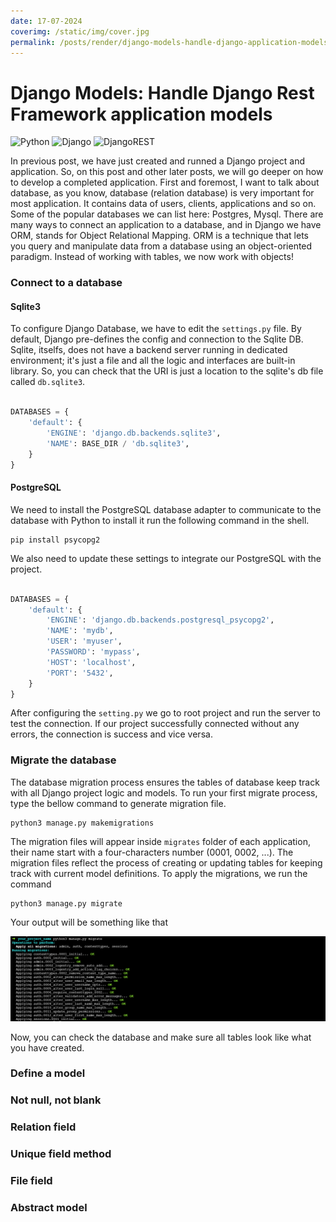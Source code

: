 ```yaml
---
date: 17-07-2024
coverimg: /static/img/cover.jpg
permalink: /posts/render/django-models-handle-django-application-models
---
```


# Django Models: Handle Django Rest Framework application models

![Python](https://img.shields.io/badge/python-3670A0?style=for-the-badge&logo=python&logoColor=ffdd54)
![Django](https://img.shields.io/badge/django-%23092E20.svg?style=for-the-badge&logo=django&logoColor=white)
![DjangoREST](https://img.shields.io/badge/DJANGO-REST-ff1709?style=for-the-badge&logo=django&logoColor=white&color=ff1709&labelColor=gray)

In previous post, we have just created and runned a Django project and application. So, on this post and other later posts, we will go deeper on how to develop a completed application. First and foremost, I want to talk about database, as you know, database (relation database) is very important for most application. It contains data of users, clients, applications and so on. Some of the popular databases we can list here: Postgres, Mysql. There are many ways to connect an application to a database, and in Django we have ORM, stands for Object Relational Mapping. ORM is a technique that lets you query and manipulate data from a database using an object-oriented paradigm. Instead of working with tables, we now work with objects!

### Connect to a database

#### Sqlite3
To configure Django Database, we have to edit the `settings.py` file. By default, Django pre-defines the config and connection to the Sqlite DB. Sqlite, itselfs, does not have a backend server running in dedicated environment; it's just a file and all the logic and interfaces are built-in library. So, you can check that the URI is just a location to the sqlite's db file called `db.sqlite3`.

```python

DATABASES = {
    'default': {
        'ENGINE': 'django.db.backends.sqlite3',
        'NAME': BASE_DIR / 'db.sqlite3',
    }
}

```

#### PostgreSQL
 We need to install the PostgreSQL database adapter to communicate to the database with Python to install it run the following command in the shell.
```shell
pip install psycopg2
```

We also need to update these settings to integrate our PostgreSQL with the project.
```python

DATABASES = {
    'default': {
        'ENGINE': 'django.db.backends.postgresql_psycopg2',
        'NAME': 'mydb',
        'USER': 'myuser',
        'PASSWORD': 'mypass',
        'HOST': 'localhost',
        'PORT': '5432',
    }
}

```
After configuring the `setting.py` we go to root project and run the server to test the connection. If our project successfully connected without any errors, the connection is success and vice versa.

### Migrate the database
The database migration process ensures the tables of database keep track with all Django project logic and models. To run your first migrate process, type the bellow command to generate migration file.

```shell
python3 manage.py makemigrations
```

The migration files will appear inside `migrates` folder of each application, their name start with a four-characters number (0001, 0002, ...). The migration files reflect the process of creating or updating tables for keeping track with current model definitions. To apply the migrations, we run the command

```shell
python3 manage.py migrate
```

Your output will be something like that

![migrate output](/static/img/django-models-handle-django-application-models/django-models-handle-django-application-models-1.png)

Now, you can check the database and make sure all tables look like what you have created.

### Define a model


### Not null, not blank
### Relation field
### Unique field method
### File field
### Abstract model
